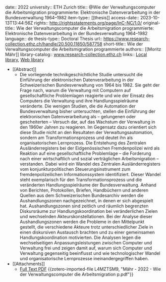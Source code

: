 date:: 2022
university:: ETH Zurich
title:: @Wie der Verwaltungscomputer die Arbeitsmigration programmierte: Elektronische Datenverarbeitung in der Bundesverwaltung 1964–1982
item-type:: [[thesis]]
access-date:: 2023-10-13T13:44:56Z
rights:: http://rightsstatements.org/page/InC-NC/1.0/
original-title:: Wie der Verwaltungscomputer die Arbeitsmigration programmierte: Elektronische Datenverarbeitung in der Bundesverwaltung 1964–1982
language:: de
thesis-type:: Doctoral Thesis
url:: https://www.research-collection.ethz.ch/handle/20.500.11850/587758
short-title:: Wie der Verwaltungscomputer die Arbeitsmigration programmierte
authors:: [[Moritz Mähr]]
library-catalog:: www.research-collection.ethz.ch
links:: [Local library](zotero://select/groups/2386895/items/LIH9GRWU), [Web library](https://www.zotero.org/groups/2386895/items/LIH9GRWU)

- [[Abstract]]
	- Die vorliegende technikgeschichtliche Studie untersucht die Einführung der elektronischen Datenverarbeitung in der Schweizerischen Bundesverwaltung von 1964 bis 1982. Sie geht der Frage nach, warum die Verwaltung mit Computern auf gesellschaftliche Problemlagen reagierte und wie der Einsatz des Computers die Verwaltung und ihre Handlungsspielräume veränderte. Die wenigen Studien, die die Automation der Bundesverwaltung bisher untersuchten, stellen die Einführung der elektronischen Datenverarbeitung als – gelungenen oder gescheiterten – Versuch dar, auf das Wachstum der Verwaltung in den 1960er Jahren zu reagieren. Im Gegensatz dazu orientiert sich diese Studie nicht an den Resultaten der Verwaltungsautomation, sondern am Transformationsprozess und deutet ihn als organisatorischen Lernprozess. Die Entstehung des Zentralen Ausländerregisters bei der Eidgenössischen Fremdenpolizei wird als Reaktion auf eine gesellschaftliche Problemlage – die Forderung nach einer wirtschaftlich und sozial verträglichen Arbeitsmigration – verstanden. Dabei wird ein Wandel des Zentralen Ausländerregisters vom konjunkturpolitischen Steuerungsinstrument zum fremdenpolizeilichen Informationssystem identifiziert. Dieser Wandel steht exemplarisch für den Transformationsprozess und die veränderten Handlungsspielräume der Bundesverwaltung. Anhand von Berichten, Protokollen, Briefen, Handbüchern und anderen Quellen aus dem Schweizerischen Bundesarchiv werden die Aushandlungszonen nachgezeichnet, in denen er sich abgespielt hat. Aushandlungszonen sind zeitlich und räumlich begrenzten Diskursräume zur Handlungskoordination bei veränderlichen Zielen und wechselnden Akteurskonstellationen. Bei der Analyse dieser Aushandlungszonen werden die Probleme in den Mittelpunkt gestellt, die verschiedene Akteure trotz unterschiedlicher Ziele in einen diskursiven Austausch brachten und zu einer gemeinsamen Handlungskoordination motivierten. Die Analysen legen die wechselseitigen Anpassungsleistungen zwischen Computer und Verwaltung frei und zeigen damit auf, warum sich Computer und Verwaltung gegenseitig beeinflusst und wie technologischer Wandel und organisatorische Lernprozesse ineinandergegriffen haben.
- [[Attachments]]
	- [Full Text PDF](https://www.research-collection.ethz.ch/bitstream/20.500.11850/587758/2/2022-Moritz_Ma%cc%88hr-Wie_der_Verwaltungscomputer_die_Arbeitsmigration_programmierte-hochaufgelo%cc%88st.pdf) {{zotero-imported-file L4MZTSM9, "Mähr - 2022 - Wie der Verwaltungscomputer die Arbeitsmigration p.pdf"}}